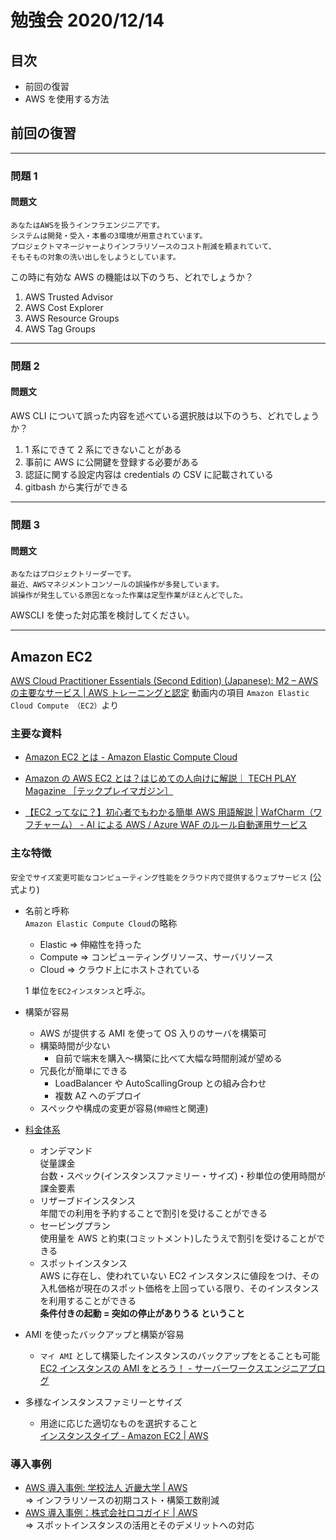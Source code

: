 # 勉強会 2020/12/14

## 目次

-   前回の復習
-   AWS を使用する方法

## 前回の復習

---

### 問題 1

#### 問題文

```
あなたはAWSを扱うインフラエンジニアです。
システムは開発・受入・本番の3環境が用意されています。
プロジェクトマネージャーよりインフラリソースのコスト削減を頼まれていて、
そもそもの対象の洗い出しをしようとしています。
```

この時に有効な AWS の機能は以下のうち、どれでしょうか？

1. AWS Trusted Advisor
2. AWS Cost Explorer
3. AWS Resource Groups
4. AWS Tag Groups

---

### 問題 2

#### 問題文

AWS CLI について誤った内容を述べている選択肢は以下のうち、どれでしょうか？

1. 1 系にできて 2 系にできないことがある
2. 事前に AWS に公開鍵を登録する必要がある
3. 認証に関する設定内容は credentials の CSV に記載されている
4. gitbash から実行ができる

---

### 問題 3

#### 問題文

```
あなたはプロジェクトリーダーです。
最近、AWSマネジメントコンソールの誤操作が多発しています。　　
誤操作が発生している原因となった作業は定型作業がほとんどでした。
```

AWSCLI を使った対応策を検討してください。

---

## Amazon EC2

[AWS Cloud Practitioner Essentials (Second Edition) (Japanese): M2 – AWS の主要なサービス | AWS トレーニングと認定](https://www.aws.training/Details/eLearning?id=34401) 動画内の項目 `Amazon Elastic Cloud Compute （EC2）`より

### 主要な資料

-   [Amazon EC2 とは - Amazon Elastic Compute Cloud](https://docs.aws.amazon.com/ja_jp/AWSEC2/latest/UserGuide/concepts.html)

-   [Amazon の AWS EC2 とは？はじめての人向けに解説｜ TECH PLAY Magazine ［テックプレイマガジン］](https://techplay.jp/column/537)

-   [【EC2 ってなに？】初心者でもわかる簡単 AWS 用語解説 | WafCharm（ワフチャーム） - AI による AWS / Azure WAF のルール自動運用サービス](https://www.wafcharm.com/blog/ec2-for-beginners/)

### 主な特徴

`安全でサイズ変更可能なコンピューティング性能をクラウド内で提供するウェブサービス` (公式より)

-   名前と呼称  
    `Amazon Elastic Compute Cloud`の略称

    -   Elastic ⇒ 伸縮性を持った
    -   Compute ⇒ コンピューティングリソース、サーバリソース
    -   Cloud ⇒ クラウド上にホストされている

    1 単位を`EC2インスタンス`と呼ぶ。

-   構築が容易

    -   AWS が提供する AMI を使って OS 入りのサーバを構築可
    -   構築時間が少ない
        -   自前で端末を購入～構築に比べて大幅な時間削減が望める
    -   冗長化が簡単にできる
        -   LoadBalancer や AutoScallingGroup との組み合わせ
        -   複数 AZ へのデプロイ
    -   スペックや構成の変更が容易(`伸縮性`と関連)

-   [料金体系](https://aws.amazon.com/jp/ec2/pricing/)

    -   オンデマンド  
        従量課金  
        台数・スペック(インスタンスファミリー・サイズ)・秒単位の使用時間が課金要素
    -   リザーブドインスタンス  
        年間での利用を予約することで割引を受けることができる
    -   セービングプラン  
        使用量を AWS と約束(コミットメント)したうえで割引を受けることができる
    -   スポットインスタンス  
        AWS に存在し、使われていない EC2 インスタンスに値段をつけ、その入札価格が現在のスポット価格を上回っている限り、そのインスタンスを利用することができる  
        **条件付きの起動 = 突如の停止がありうる ということ**

-   AMI を使ったバックアップと構築が容易

    -   `マイ AMI` として構築したインスタンスのバックアップをとることも可能  
        [EC2 インスタンスの AMI をとろう！ - サーバーワークスエンジニアブログ](https://blog.serverworks.co.jp/tech/2015/05/18/ami_gettodaze/)

-   多様なインスタンスファミリーとサイズ
    -   用途に応じた適切なものを選択すること  
        [インスタンスタイプ - Amazon EC2 | AWS](https://aws.amazon.com/jp/ec2/instance-types/)

### 導入事例

-   [AWS 導入事例: 学校法人 近畿大学 | AWS](https://aws.amazon.com/jp/solutions/case-studies/kinki-university/?sc_icampaign=usecase_ec2_201906_jp&sc_ichannel=ha&sc_icontent=awssm-2519&sc_iplace=usecase&trk=ha_awssm-2519_usecase_ec2_201906_jp_usecase)  
    ⇒ インフラリソースの初期コスト・構築工数削減
-   [AWS 導入事例：株式会社ロコガイド | AWS](https://aws.amazon.com/jp/solutions/case-studies/tokubai/?sc_icampaign=usecase_ec2_201906_jp&sc_ichannel=ha&sc_icontent=awssm-2519&sc_iplace=usecase&trk=ha_awssm-2519_usecase_ec2_201906_jp_usecase)  
    ⇒ スポットインスタンスの活用とそのデメリットへの対応

